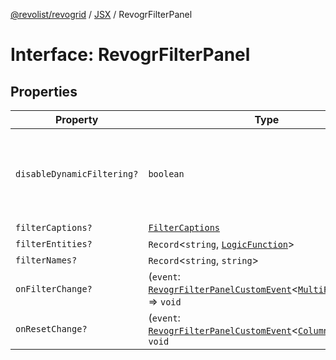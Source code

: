[@revolist/revogrid](README.md) / [JSX](Namespace.JSX.md) / RevogrFilterPanel

# Interface: RevogrFilterPanel

## Properties

| Property | Type | Description | Defined in |
| ------ | ------ | ------ | ------ |
| `disableDynamicFiltering?` | `boolean` | Disables dynamic filtering. A way to apply filters on Save only | [src/components.d.ts:1832](https://github.com/revolist/revogrid/blob/13653d8ee505d63a363463d1b61354eec56320a1/src/components.d.ts#L1832) |
| `filterCaptions?` | [`FilterCaptions`](TypeAlias.FilterCaptions.md) | - | [src/components.d.ts:1833](https://github.com/revolist/revogrid/blob/13653d8ee505d63a363463d1b61354eec56320a1/src/components.d.ts#L1833) |
| `filterEntities?` | `Record`\<`string`, [`LogicFunction`](TypeAlias.LogicFunction.md)\> | - | [src/components.d.ts:1834](https://github.com/revolist/revogrid/blob/13653d8ee505d63a363463d1b61354eec56320a1/src/components.d.ts#L1834) |
| `filterNames?` | `Record`\<`string`, `string`\> | - | [src/components.d.ts:1835](https://github.com/revolist/revogrid/blob/13653d8ee505d63a363463d1b61354eec56320a1/src/components.d.ts#L1835) |
| `onFilterChange?` | (`event`: [`RevogrFilterPanelCustomEvent`](Interface.RevogrFilterPanelCustomEvent.md)\<[`MultiFilterItem`](TypeAlias.MultiFilterItem.md)\>) => `void` | - | [src/components.d.ts:1836](https://github.com/revolist/revogrid/blob/13653d8ee505d63a363463d1b61354eec56320a1/src/components.d.ts#L1836) |
| `onResetChange?` | (`event`: [`RevogrFilterPanelCustomEvent`](Interface.RevogrFilterPanelCustomEvent.md)\<[`ColumnProp`](TypeAlias.ColumnProp.md)\>) => `void` | - | [src/components.d.ts:1837](https://github.com/revolist/revogrid/blob/13653d8ee505d63a363463d1b61354eec56320a1/src/components.d.ts#L1837) |
